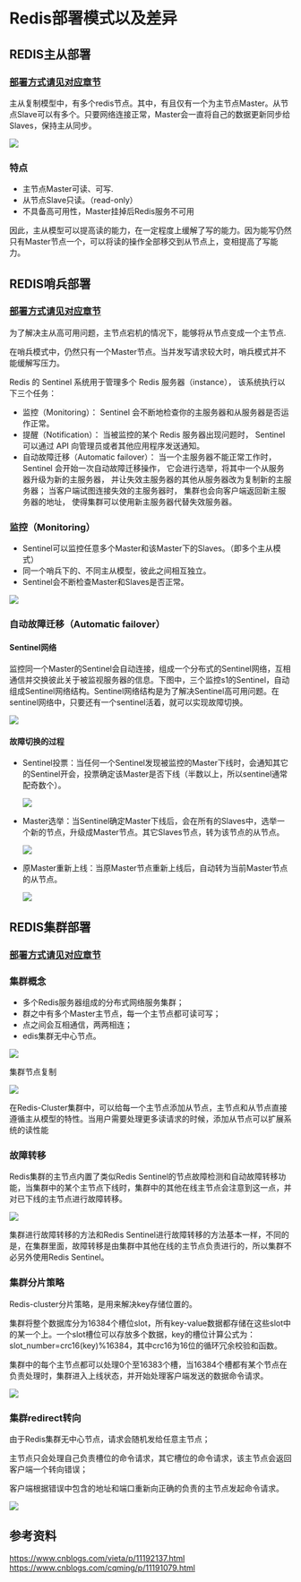 # Redis部署模式以及差异

## REDIS主从部署

### [部署方式请见对应章节](01-install.md)

主从复制模型中，有多个redis节点。其中，有且仅有一个为主节点Master。从节点Slave可以有多个。只要网络连接正常，Master会一直将自己的数据更新同步给Slaves，保持主从同步。

![](images/deploy-model-master-slave-01.png)

### 特点
- 主节点Master可读、可写.
- 从节点Slave只读。（read-only）
- 不具备高可用性，Master挂掉后Redis服务不可用

因此，主从模型可以提高读的能力，在一定程度上缓解了写的能力。因为能写仍然只有Master节点一个，可以将读的操作全部移交到从节点上，变相提高了写能力。


## REDIS哨兵部署

### [部署方式请见对应章节](01-install.md)

为了解决主从高可用问题，主节点宕机的情况下，能够将从节点变成一个主节点.

在哨兵模式中，仍然只有一个Master节点。当并发写请求较大时，哨兵模式并不能缓解写压力。

Redis 的 Sentinel 系统用于管理多个 Redis 服务器（instance）， 该系统执行以下三个任务：
- 监控（Monitoring）： Sentinel 会不断地检查你的主服务器和从服务器是否运作正常。
- 提醒（Notification）： 当被监控的某个 Redis 服务器出现问题时， Sentinel 可以通过 API 向管理员或者其他应用程序发送通知。
- 自动故障迁移（Automatic failover）： 当一个主服务器不能正常工作时， Sentinel 会开始一次自动故障迁移操作， 它会进行选举，将其中一个从服务器升级为新的主服务器， 并让失效主服务器的其他从服务器改为复制新的主服务器； 当客户端试图连接失效的主服务器时， 集群也会向客户端返回新主服务器的地址， 使得集群可以使用新主服务器代替失效服务器。

### 监控（Monitoring）
- Sentinel可以监控任意多个Master和该Master下的Slaves。（即多个主从模式）
- 同一个哨兵下的、不同主从模型，彼此之间相互独立。
- Sentinel会不断检查Master和Slaves是否正常。

![](images/deploy-model-sentinel-01.png)

### 自动故障迁移（Automatic failover）
####  Sentinel网络
监控同一个Master的Sentinel会自动连接，组成一个分布式的Sentinel网络，互相通信并交换彼此关于被监视服务器的信息。下图中，三个监控s1的Sentinel，自动组成Sentinel网络结构。Sentinel网络结构是为了解决Sentinel高可用问题。在sentinel网络中，只要还有一个sentinel活着，就可以实现故障切换。

![](images/deploy-model-sentinel-02.png)

#### 故障切换的过程
- Sentinel投票：当任何一个Sentinel发现被监控的Master下线时，会通知其它的Sentinel开会，投票确定该Master是否下线（半数以上，所以sentinel通常配奇数个）。

  ![](images/deploy-model-sentinel-03.png)

- Master选举：当Sentinel确定Master下线后，会在所有的Slaves中，选举一个新的节点，升级成Master节点。其它Slaves节点，转为该节点的从节点。

  ![](images/deploy-model-sentinel-04.png)

- 原Master重新上线：当原Master节点重新上线后，自动转为当前Master节点的从节点。
  
  ![](images/deploy-model-sentinel-05.png)

## REDIS集群部署 

### [部署方式请见对应章节](01-install.md)

### 集群概念
- 多个Redis服务器组成的分布式网络服务集群；
- 群之中有多个Master主节点，每一个主节点都可读可写；
- 点之间会互相通信，两两相连；
- edis集群无中心节点。

![](images/deploy-model-cluster-01.png)

集群节点复制 

![](images/deploy-model-cluster-02.png)

在Redis-Cluster集群中，可以给每一个主节点添加从节点，主节点和从节点直接遵循主从模型的特性。当用户需要处理更多读请求的时候，添加从节点可以扩展系统的读性能

### 故障转移
Redis集群的主节点内置了类似Redis Sentinel的节点故障检测和自动故障转移功能，当集群中的某个主节点下线时，集群中的其他在线主节点会注意到这一点，并对已下线的主节点进行故障转移。

![](images/deploy-model-cluster-03.png)

集群进行故障转移的方法和Redis Sentinel进行故障转移的方法基本一样，不同的是，在集群里面，故障转移是由集群中其他在线的主节点负责进行的，所以集群不必另外使用Redis Sentinel。 

### 集群分片策略

Redis-cluster分片策略，是用来解决key存储位置的。

集群将整个数据库分为16384个槽位slot，所有key-value数据都存储在这些slot中的某一个上。一个slot槽位可以存放多个数据，key的槽位计算公式为：slot_number=crc16(key)%16384，其中crc16为16位的循环冗余校验和函数。

集群中的每个主节点都可以处理0个至16383个槽，当16384个槽都有某个节点在负责处理时，集群进入上线状态，并开始处理客户端发送的数据命令请求。

![](images/deploy-model-cluster-04.png)

### 集群redirect转向 
由于Redis集群无中心节点，请求会随机发给任意主节点；

主节点只会处理自己负责槽位的命令请求，其它槽位的命令请求，该主节点会返回客户端一个转向错误；

客户端根据错误中包含的地址和端口重新向正确的负责的主节点发起命令请求。

![](images/deploy-model-cluster-05.png)

## 参考资料
https://www.cnblogs.com/vieta/p/11192137.html
https://www.cnblogs.com/cqming/p/11191079.html
